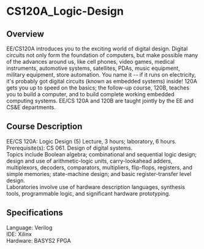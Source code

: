 # CS120A_Logic-Design

## Overview
EE/CS120A introduces you to the exciting world of digital design. Digital circuits not only form the foundation of computers, but make possible many of the advances around us, like cell phones, video games, medical instruments, automotive systems, satellites, PDAs, music equipment, military equipment, store automation. You name it -- if it runs on electricity, it's probably got digital circuits (known as embedded systems) inside! 120A gets you up to speed on the basics; the follow-up course, 120B, teaches you to build a computer, and to build complete working embedded computing systems. EE/CS 120A and 120B are taught jointly by the EE and CS&E departments. 

## Course Description
EE/CS 120A: Logic Design (5) Lecture, 3 hours; laboratory, 6 hours. Prerequisite(s): CS 061. Design of digital systems.\
Topics include Boolean algebra; combinational and sequential logic design; design and use of arithmetic-logic units, carry-lookahead adders, multiplexors, decoders, comparators, multipliers, flip-flops, registers, and simple memories; state-machine design; and basic register-transfer level design.\
Laboratories involve use of hardware description languages, synthesis tools, programmable logic, and significant hardware prototyping.

## Specifications
Language: Verilog\
IDE: Xilinx\
Hardware: BASYS2 FPGA
